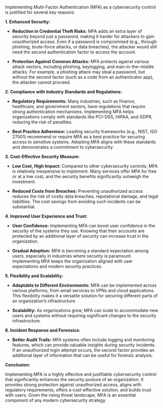 Implementing Multi-Factor Authentication (MFA) as a cybersecurity control is justified for several key reasons:

<b> 1. Enhanced Security: </b>

* **Reduction in Credential Theft Risks:** MFA adds an extra layer of security beyond just a password, making it harder for attackers to gain unauthorized access. Even if a password is compromised (e.g., through phishing, brute-force attacks, or data breaches), the attacker would still need the second authentication factor to access the account.

* **Protection Against Common Attacks:** MFA protects against various attack vectors, including phishing, keylogging, and man-in-the-middle attacks. For example, a phishing attack may steal a password, but without the second factor (such as a code from an authenticator app), the attacker cannot proceed.

<b> 2. Compliance with Industry Standards and Regulations:  </b>

* **Regulatory Requirements:** Many industries, such as finance, healthcare, and government sectors, have regulations that require strong authentication mechanisms. Implementing MFA helps organizations comply with standards like PCI-DSS, HIPAA, and GDPR, reducing the risk of penalties.

* **Best Practice Adherence:** Leading security frameworks (e.g., NIST, ISO 27001) recommend or require MFA as a best practice for securing access to sensitive systems. Adopting MFA aligns with these standards and demonstrates a commitment to cybersecurity.

<b> 3. Cost-Effective Security Measure:  </b>

* **Low Cost, High Impact:** Compared to other cybersecurity controls, MFA is relatively inexpensive to implement. Many services offer MFA for free or at a low cost, and the security benefits significantly outweigh the investment.

* **Reduced Costs from Breaches:** Preventing unauthorized access reduces the risk of costly data breaches, reputational damage, and legal liabilities. The cost savings from avoiding such incidents can be substantial.

<b> 4. Improved User Experience and Trust:  </b>

* **User Confidence:** Implementing MFA can boost user confidence in the security of the systems they use. Knowing that their accounts are protected by an additional layer of security can increase trust in the organization.

* **Gradual Adoption:** MFA is becoming a standard expectation among users, especially in industries where security is paramount. Implementing MFA keeps the organization aligned with user expectations and modern security practices.

<b> 5. Flexibility and Scalability:  </b>

* **Adaptable to Different Environments:** MFA can be implemented across various platforms, from email services to VPNs and cloud applications. This flexibility makes it a versatile solution for securing different parts of an organization’s infrastructure.

* **Scalability:** As organizations grow, MFA can scale to accommodate new users and systems without requiring significant changes to the security infrastructure.

<b> 6. Incident Response and Forensics:  </b>

* **Better Audit Trails:** MFA systems often include logging and monitoring features, which can provide valuable insights during security incidents. If an unauthorized login attempt occurs, the second factor provides an additional layer of information that can be useful for forensic analysis.

<b> Conclusion:  </b>

Implementing MFA is a highly effective and justifiable cybersecurity control that significantly enhances the security posture of an organization. It provides strong protection against unauthorized access, aligns with regulatory requirements, offers a cost-effective solution, and builds trust with users. Given the rising threat landscape, MFA is an essential component of any modern cybersecurity strategy.







